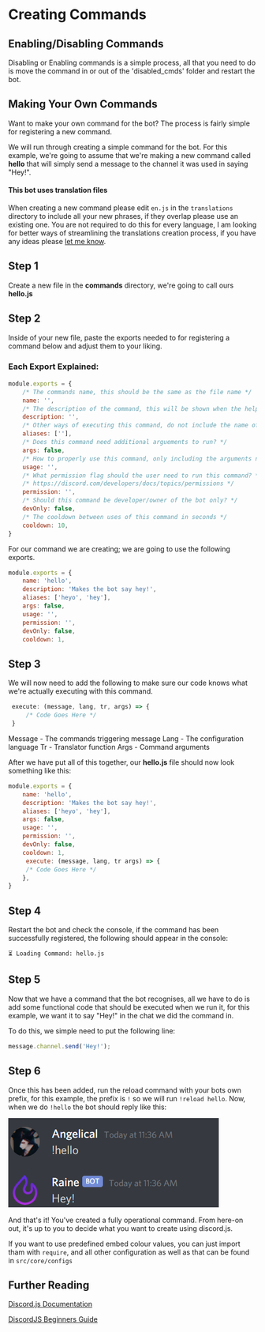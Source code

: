# Creating Commands

## Enabling/Disabling Commands

Disabling or Enabling commands is a simple process, all that you need to do is move the command in or out of the 'disabled\_cmds' folder and restart the bot.

## Making Your Own Commands

Want to make your own command for the bot? The process is fairly simple for registering a new command.

We will run through creating a simple command for the bot. For this example, we're going to assume that we're making a new command called **hello** that will simply send a message to the channel it was used in saying "Hey!".

#### This bot uses translation files

When creating a new command please edit `en.js` in the `translations` directory to include all your new phrases, if they overlap please use an existing one. You are not required to do this for every language, I am looking for better ways of streamlining the translations creation process, if you have any ideas please [let me know](https://github.com/AngelNull/expandable-djs-bot/issues/new/choose).

## Step 1

Create a new file in the **commands** directory, we're going to call ours **hello.js**

## Step 2

Inside of your new file, paste the exports needed to for registering a command below and adjust them to your liking.

### **Each Export Explained:**

```javascript
module.exports = {
    /* The commands name, this should be the same as the file name */
    name: '',
    /* The description of the command, this will be shown when the help command is used */
    description: '',
    /* Other ways of executing this command, do not include the name of the command. */
    aliases: [''],
    /* Does this command need additional arguements to run? */
    args: false,
    /* How to properly use this command, only including the arguments needed */
    usage: '',
    /* What permission flag should the user need to run this command? */
    /* https://discord.com/developers/docs/topics/permissions */
    permission: '',
    /* Should this command be developer/owner of the bot only? */
    devOnly: false,
    /* The cooldown between uses of this command in seconds */
    cooldown: 10,
}
```

For our command we are creating; we are going to use the following exports.

```javascript
module.exports = {
    name: 'hello',
    description: 'Makes the bot say hey!',
    aliases: ['heyo', 'hey'],
    args: false,
    usage: '',
    permission: '',
    devOnly: false,
    cooldown: 1,
```

## Step 3

We will now need to add the following to make sure our code knows what we're actually executing with this command.

```javascript
 execute: (message, lang, tr, args) => { 
     /* Code Goes Here */
 }
```

Message - The commands triggering message Lang - The configuration language Tr - Translator function Args - Command arguments

After we have put all of this together, our **hello.js** file should now look something like this:

```javascript
module.exports = {
    name: 'hello',
    description: 'Makes the bot say hey!',
    aliases: ['heyo', 'hey'],
    args: false,
    usage: '',
    permission: '',
    devOnly: false,
    cooldown: 1,
     execute: (message, lang, tr args) => { 
     /* Code Goes Here */
    },
}
```

## Step 4

Restart the bot and check the console, if the command has been successfully registered, the following should appear in the console:

```text
⏳ Loading Command: hello.js
```

## Step 5

Now that we have a command that the bot recognises, all we have to do is add some functional code that should be executed when we run it, for this example, we want it to say "Hey!" in the chat we did the command in.

To do this, we simple need to put the following line:

```javascript
message.channel.send('Hey!');
```

## Step 6

Once this has been added, run the reload command with your bots own prefix, for this example, the prefix is `!` so we will run `!reload hello`. Now, when we do `!hello` the bot should reply like this:

![](../../.gitbook/assets/image.png)

And that's it! You've created a fully operational command. From here-on out, it's up to you to decide what you want to create using discord.js.

If you want to use predefined embed colour values, you can just import tham with `require`, and all other configuration as well as that can be found in `src/core/configs`

## Further Reading

[Discord.js Documentation](https://discord.js.org/#/docs/main/stable/general/welcome)

[DiscordJS Beginners Guide](https://discordjs.guide/)

